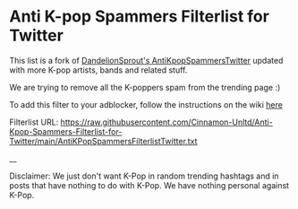 # Anti K-pop Spammers Filterlist for Twitter
This list is a fork of [DandelionSprout's AntiKpopSpammersTwitter](https://github.com/DandelionSprout/adfilt) updated with more K-pop artists, bands and related stuff.

We are trying to remove all the K-poppers spam from the trending page :)

To add this filter to your adblocker, follow the instructions on the wiki [here](https://github.com/Cinnamon-Unltd/Anti-Kpop-Spammers-Filterlist-for-Twitter/wiki/How-to-Install)

Filterlist URL:
https://raw.githubusercontent.com/Cinnamon-Unltd/Anti-Kpop-Spammers-Filterlist-for-Twitter/main/AntiKPopSpammersFilterlistTwitter.txt

__

Disclaimer: We just don't want K-Pop in random trending hashtags and in posts that have nothing to do with K-Pop. We have nothing personal against K-Pop.


